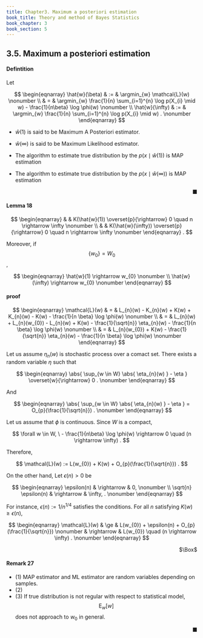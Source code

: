 ```yaml
---
title: Chapter3. Maximum a posteriori estimation
book_title: Theory and method of Bayes Statistics
book_chapter: 3
book_section: 5
---
```


## 3.5. Maximum a posteriori estimation

#### Defintition 
Let

$$
\begin{eqnarray}
    \hat{w}(\beta)
    & := &
        \argmin_{w}
            \mathcal{L}(w)
    \nonumber
    \\
    & = &
        \argmin_{w}
            \frac{1}{n}
            \sum_{i=1}^{n}
                \log p(X_{i} \mid w)
                -
                \frac{1}{n\beta}
                \log \phi(w)
    \nonumber
    \\
    \hat{w}(\infty)
    & := &
        \argmin_{w}
            \frac{1}{n}
            \sum_{i=1}^{n}
                \log p(X_{i} \mid w)
    .
    \nonumber
\end{eqnarray}
$$

- $\hat{w}(1)$ is said to be Maximum A Posteriori estimator.
- $\hat{w}(\infty)$ is said to be Maximum Likelihood estimator.

- The algorithm to estimate true distribution by the $p(x \mid \hat{w}(1))$ is MAP estimation
- The algorithm to estimate true distribution by the $p(x \mid \hat{w}(\infty))$ is MAP estimation

<div class="end-of-statement" style="text-align: right">■</div>



#### Lemma 18

$$
\begin{eqnarray}
    & &
        K(\hat{w}(1)) \overset{p}{\rightarrow} 0
        \quad
        n \rightarrow \infty
    \nonumber
    \\
    & &
        K(\hat{w}(\infty)) \overset{p}{\rightarrow} 0
        \quad
        n \rightarrow \infty
    \nonumber
\end{eqnarray}
    .
$$

Moreover, if $$\{w_{0}\} = W_{0}$$,

$$
\begin{eqnarray}
    \hat{w}(1) \rightarrow w_{0}
    \nonumber
    \\
    \hat{w}(\infty) \rightarrow w_{0}
    \nonumber
\end{eqnarray}
$$

#### proof

$$
\begin{eqnarray}
    \mathcal{L}(w)
    & = &
        L_{n}(w)
        -
        K_{n}(w)
        +
        K(w)
        +
        K_{n}(w)
        -
        K(w)
        -
        \frac{1}{n \beta}
        \log \phi(w)
    \nonumber
    \\
    & = &
        L_{n}(w)
        +
        L_{n}(w_{0})
        -
        L_{n}(w)
        +
        K(w)
        -
        \frac{1}{\sqrt{n}}
        \eta_{n}(w)
        -
        \frac{1}{n \beta}
        \log \phi(w)
    \nonumber
    \\
    & = &
        L_{n}(w_{0})
        +
        K(w)
        -
        \frac{1}{\sqrt{n}}
        \eta_{n}(w)
        -
        \frac{1}{n \beta}
        \log \phi(w)
    \nonumber
\end{eqnarray}
$$

Let us assume $\eta_{n}(w)$ is stochastic process over a comact set.
There exists a random variable $\eta$ such that

$$
\begin{eqnarray}
    \abs{
        \sup_{w \in W}
            \abs{
                \eta_{n}(w)
            }
        -
        \eta
    }
    \overset{w}{\rightarrow}
    0
    .
    \nonumber
\end{eqnarray}
$$

And

$$
\begin{eqnarray}
    \abs{
        \sup_{w \in W}
            \abs{
                \eta_{n}(w)
            }
        -
        \eta
    }
    =
    O_{p}(\frac{1}{\sqrt{n}})
    .
    \nonumber
\end{eqnarray}
$$

Let us assume that $\phi$ is continuous.
Since $W$ is a compact,

$$
    \forall w \in W,
    \
    -
    \frac{1}{n\beta}
    \log \phi(w)
    \rightarrow
    0
    \quad
    (n \rightarrow \infty)
    .
$$

Therefore,

$$
    \mathcal{L}(w)
    :=
    L(w_{0})
    +
    K(w)
    +
    O_{p}(\frac{1}{\sqrt{n}})
    .
$$

On the other hand, Let $\epsilon(n) >0$ be

$$
\begin{eqnarray}
    \epsilon(n)
    & \rightarrow &
        0,
    \nonumber
    \\
    \sqrt{n}
    \epsilon(n)
    & \rightarrow &
        \infty,
    .
    \nonumber
\end{eqnarray}
$$

For instance, $\epsilon(n) := 1 / n^{1/4}$ satisfies the conditions.
For all $n$ satisfying $K(w) \ge \epsilon(n)$,

$$
\begin{eqnarray}
    \mathcal{L}(w)
    & \ge &
        L(w_{0})
        +
        \epsilon(n)
        +
        O_{p}(\frac{1}{\sqrt{n}})
    \nonumber
    & \rightarrow &
        L(w_{0})
        \quad
        (n \rightarrow \infty)
    .
    \nonumber
\end{eqnarray}
$$


<div class="QED" style="text-align: right">$\Box$</div>

#### Remark 27

- (1) MAP estimator and ML estimator are random variables depending on samples.
- (2) 
- (3) If true distribution is not regular with respect to statistical model, $$\mathrm{E}_{w}[w]$$ does not approach to $w_{0}$ in general.


<div class="end-of-statement" style="text-align: right">■</div>
